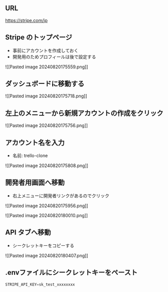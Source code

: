 ## URL

https://stripe.com/jp

## Stripe のトップページ

- 事前にアカウントを作成しておく
- 開発用のためプロフィールは後で設定する

![[Pasted image 20240820175559.png]]

## ダッシュボードに移動する

![[Pasted image 20240820175718.png]]

## 左上のメニューから新規アカウントの作成をクリック

![[Pasted image 20240820175756.png]]

## アカウント名を入力

- 名前: trello-clone

![[Pasted image 20240820175808.png]]

## 開発者用画面へ移動 

- 右上メニューに開発者リンクがあるのでクリック

![[Pasted image 20240820175956.png]]

![[Pasted image 20240820180010.png]]

## API タブへ移動 

- シークレットキーをコピーする

![[Pasted image 20240820180407.png]]

## .envファイルにシークレットキーをペースト

```ts
STRIPE_API_KEY=sk_test_xxxxxxxx
```